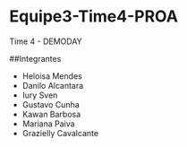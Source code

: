 # Equipe3-Time4-PROA

Time 4 - DEMODAY

##Integrantes
- Heloisa Mendes
- Danilo Alcantara
- Iury Sven
- Gustavo Cunha
- Kawan Barbosa
- Mariana Paiva
- Grazielly Cavalcante
